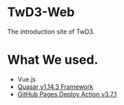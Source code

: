 # TwD3-Web
The introduction site of TwD3.
# What We used.
 - Vue.js
 - [Quasar v1.14.3 Framework](https://quasar.dev/)
 - [GitHub Pages Deploy Action v3.7.1](https://github.com/JamesIves/github-pages-deploy-action)